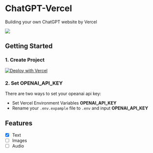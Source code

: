 # ChatGPT-Vercel
Building your own ChatGPT website by Vercel

![](https://github.com/GPTGenius/chatgpt-vercel/blob/main/assets/preview-2023-03-18.png)

## Getting Started

### 1. Create Project
[![Deploy with Vercel](https://vercel.com/button)](https://vercel.com/new/clone?repository-url=https://github.com/GPTGenius/chatgpt-vercel&env=OPENAI_API_KEY)

### 2. Set OPENAI_API_KEY
There are two ways to set your opeanai api key:
- Set Vercel Environment Variables **OPENAI_API_KEY**
- Rename your `.env.expample` file to `.env` and input **OPENAI_API_KEY**

## Features
- [x] Text
- [ ] Images
- [ ] Audio
